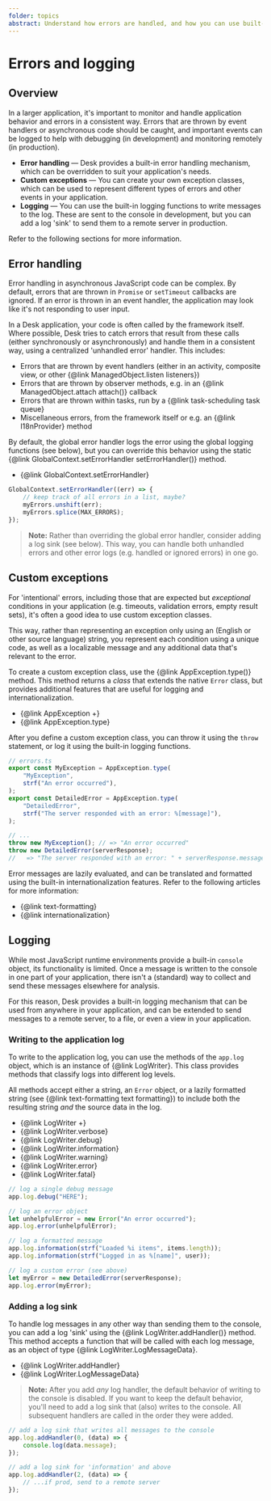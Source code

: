 ```yaml
---
folder: topics
abstract: Understand how errors are handled, and how you can use built-in logging features to help observe and debug your application.
---
```


# Errors and logging

## Overview <!--{#overview}-->

In a larger application, it's important to monitor and handle application behavior and errors in a consistent way. Errors that are thrown by event handlers or asynchronous code should be caught, and important events can be logged to help with debugging (in development) and monitoring remotely (in production).

- **Error handling** — Desk provides a built-in error handling mechanism, which can be overridden to suit your application's needs.
- **Custom exceptions** — You can create your own exception classes, which can be used to represent different types of errors and other events in your application.
- **Logging** — You can use the built-in logging functions to write messages to the log. These are sent to the console in development, but you can add a log 'sink' to send them to a remote server in production.

Refer to the following sections for more information.

## Error handling <!--{#error-handling}-->

Error handling in asynchronous JavaScript code can be complex. By default, errors that are thrown in `Promise` or `setTimeout` callbacks are ignored. If an error is thrown in an event handler, the application may look like it's not responding to user input.

In a Desk application, your code is often called by the framework itself. Where possible, Desk tries to catch errors that result from these calls (either synchronously or asynchronously) and handle them in a consistent way, using a centralized 'unhandled error' handler. This includes:

- Errors that are thrown by event handlers (either in an activity, composite view, or other {@link ManagedObject.listen listeners})
- Errors that are thrown by observer methods, e.g. in an {@link ManagedObject.attach attach()} callback
- Errors that are thrown within tasks, run by a {@link task-scheduling task queue}
- Miscellaneous errors, from the framework itself or e.g. an {@link I18nProvider} method

By default, the global error handler logs the error using the global logging functions (see below), but you can override this behavior using the static {@link GlobalContext.setErrorHandler setErrorHandler()} method.

- {@link GlobalContext.setErrorHandler}

```ts
GlobalContext.setErrorHandler((err) => {
	// keep track of all errors in a list, maybe?
	myErrors.unshift(err);
	myErrors.splice(MAX_ERRORS);
});
```

> **Note:** Rather than overriding the global error handler, consider adding a log sink (see below). This way, you can handle both unhandled errors and other error logs (e.g. handled or ignored errors) in one go.

## Custom exceptions <!--{#custom-exceptions}-->

For 'intentional' errors, including those that are expected but _exceptional_ conditions in your application (e.g. timeouts, validation errors, empty result sets), it's often a good idea to use custom exception classes.

This way, rather than representing an exception only using an (English or other source language) string, you represent each condition using a unique code, as well as a localizable message and any additional data that's relevant to the error.

To create a custom exception class, use the {@link AppException.type()} method. This method returns a _class_ that extends the native `Error` class, but provides additional features that are useful for logging and internationalization.

- {@link AppException +}
- {@link AppException.type}

After you define a custom exception class, you can throw it using the `throw` statement, or log it using the built-in logging functions.

```ts
// errors.ts
export const MyException = AppException.type(
	"MyException",
	strf("An error occurred"),
);
export const DetailedError = AppException.type(
	"DetailedError",
	strf("The server responded with an error: %[message]"),
);

// ...
throw new MyException(); // => "An error occurred"
throw new DetailedError(serverResponse);
//   => "The server responded with an error: " + serverResponse.message
```

Error messages are lazily evaluated, and can be translated and formatted using the built-in internationalization features. Refer to the following articles for more information:

- {@link text-formatting}
- {@link internationalization}

## Logging <!--{#logging}-->

While most JavaScript runtime environments provide a built-in `console` object, its functionality is limited. Once a message is written to the console in one part of your application, there isn't a (standard) way to collect and send these messages elsewhere for analysis.

For this reason, Desk provides a built-in logging mechanism that can be used from anywhere in your application, and can be extended to send messages to a remote server, to a file, or even a view in your application.

### Writing to the application log

To write to the application log, you can use the methods of the `app.log` object, which is an instance of {@link LogWriter}. This class provides methods that classify logs into different log levels.

All methods accept either a string, an `Error` object, or a lazily formatted string (see {@link text-formatting text formatting}) to include both the resulting string _and_ the source data in the log.

- {@link LogWriter +}
- {@link LogWriter.verbose}
- {@link LogWriter.debug}
- {@link LogWriter.information}
- {@link LogWriter.warning}
- {@link LogWriter.error}
- {@link LogWriter.fatal}

```ts
// log a single debug message
app.log.debug("HERE");

// log an error object
let unhelpfulError = new Error("An error occurred");
app.log.error(unhelpfulError);

// log a formatted message
app.log.information(strf("Loaded %i items", items.length));
app.log.information(strf("Logged in as %[name]", user));

// log a custom error (see above)
let myError = new DetailedError(serverResponse);
app.log.error(myError);
```

### Adding a log sink

To handle log messages in any other way than sending them to the console, you can add a log 'sink' using the {@link LogWriter.addHandler()} method. This method accepts a function that will be called with each log message, as an object of type {@link LogWriter.LogMessageData}.

- {@link LogWriter.addHandler}
- {@link LogWriter.LogMessageData}

> **Note:** After you add _any_ log handler, the default behavior of writing to the console is disabled. If you want to keep the default behavior, you'll need to add a log sink that (also) writes to the console. All subsequent handlers are called in the order they were added.

```ts
// add a log sink that writes all messages to the console
app.log.addHandler(0, (data) => {
	console.log(data.message);
});

// add a log sink for 'information' and above
app.log.addHandler(2, (data) => {
	// ...if prod, send to a remote server
});
```
